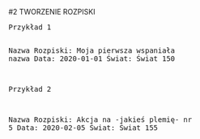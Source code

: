 <p class="mb-0 text-center">#2 TWORZENIE ROZPISKI</p>
<div class="youtube-player mb-3" data-id="-JjWdeSQJxI"></div>

<div>
<pre class="md-pre">
<span class="md-correct2">Przykład 1</span>

Nazwa Rozpiski: <span class="md-correct2">Moja pierwsza wspaniała nazwa</span>
Data: 2020-01-01
Świat: Świat 150

<span class="md-correct2">Przykład 2</span>

Nazwa Rozpiski: <span class="md-correct2">Akcja na -jakieś plemię- nr 5</span>
Data: 2020-02-05
Świat: Świat 155

</pre>
</div>